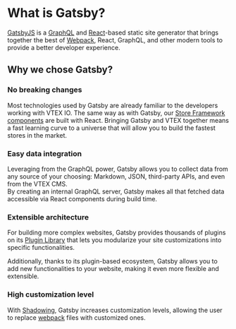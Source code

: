 # What is Gatsby?

[GatsbyJS](https://www.gatsbyjs.com/docs/) is a [GraphQL](https://graphql.org/) and [React](https://reactjs.org/)-based static site generator that brings together the best of [Webpack](https://webpack.js.org/), React, GraphQL, and other modern tools to provide a better developer experience. 

## Why we chose Gatsby?

### No breaking changes

Most technologies used by Gatsby are already familiar to the developers working with VTEX IO. The same way as with Gatsby, our [Store Framework components](https://developers.vtex.com/vtex-developer-docs/docs/what-is-store-framework) are built with React. Bringing Gatsby and VTEX together means a fast learning curve to a universe that will allow you to build the fastest stores in the market.

### Easy data integration

Leveraging from the GraphQL power, Gatsby allows you to collect data from any source of your choosing: Markdown, JSON, third-party APIs, and even from the VTEX CMS.  
By creating an internal GraphQL server, Gatsby makes all that fetched data accessible via React components during build time. 

### Extensible architecture

For building more complex websites, Gatsby provides thousands of plugins on its [Plugin Library](https://www.gatsbyjs.com/plugins) that lets you modularize your site customizations into specific functionalities.

Additionally, thanks to its plugin-based ecosystem, Gatsby allows you to add new functionalities to your website, making it even more flexible and extensible.

### High customization level

With [Shadowing](https://www.gatsbyjs.com/docs/how-to/plugins-and-themes/shadowing/), Gatsby increases customization levels, allowing the user to replace [webpack](https://webpack.js.org/) files with customized ones.
